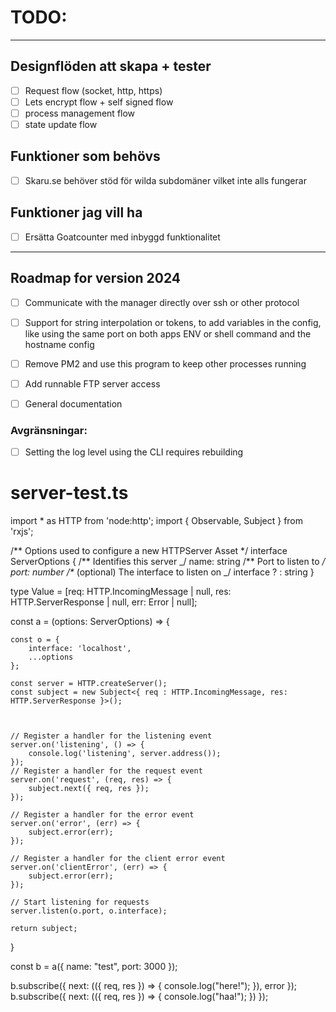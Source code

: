 # TODO:

---

## Designflöden att skapa + tester

- [ ] Request flow (socket, http, https)
- [ ] Lets encrypt flow + self signed flow
- [ ] process management flow
- [ ] state update flow

## Funktioner som behövs

- [ ] Skaru.se behöver stöd för wilda subdomäner vilket inte alls fungerar

## Funktioner jag vill ha

- [ ] Ersätta Goatcounter med inbyggd funktionalitet

---

## Roadmap for version 2024

- [ ] Communicate with the manager directly over ssh or other protocol

- [ ] Support for string interpolation or tokens, to add variables in the config, like using the same port on both apps ENV or shell command and the hostname config

- [ ] Remove PM2 and use this program to keep other processes running

- [ ] Add runnable FTP server access

- [ ] General documentation

### Avgränsningar:

- [ ] Setting the log level using the CLI requires rebuilding

# server-test.ts

import \* as HTTP from 'node:http';
import { Observable, Subject } from 'rxjs';

/** Options used to configure a new HTTPServer Asset \*/
interface ServerOptions {
/** Identifies this server _/
name: string
/\*\* Port to listen to _/
port: number
/\*_ (optional) The interface to listen on _/
interface ? : string
}

type Value = [req: HTTP.IncomingMessage | null, res: HTTP.ServerResponse | null, err: Error | null];

const a = (options: ServerOptions) => {

    const o = {
    	interface: 'localhost',
    	...options
    };

    const server = HTTP.createServer();
    const subject = new Subject<{ req : HTTP.IncomingMessage, res: HTTP.ServerResponse }>();



    // Register a handler for the listening event
    server.on('listening', () => {
    	console.log('listening', server.address());
    });
    // Register a handler for the request event
    server.on('request', (req, res) => {
    	subject.next({ req, res });
    });

    // Register a handler for the error event
    server.on('error', (err) => {
    	subject.error(err);
    });

    // Register a handler for the client error event
    server.on('clientError', (err) => {
    	subject.error(err);
    });

    // Start listening for requests
    server.listen(o.port, o.interface);

    return subject;

}

const b = a({
name: "test",
port: 3000
});

b.subscribe({
next: (({ req, res }) => {
console.log("here!");
}),
error
});
b.subscribe({
next: (({ req, res }) => {
console.log("haa!");
})
});
